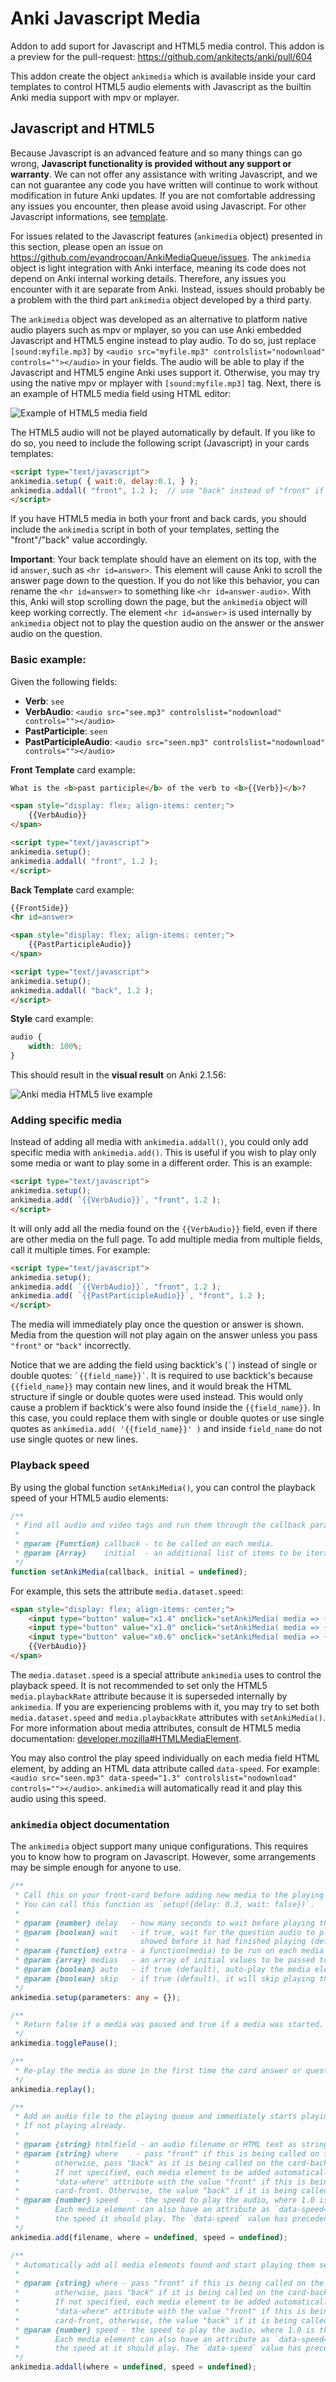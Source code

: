# Anki Javascript Media

Addon to add suport for Javascript and HTML5 media control.
This addon is a preview for the pull-request: https://github.com/ankitects/anki/pull/604

This addon create the object `ankimedia` which is available inside your card templates to control
HTML5 audio elements with Javascript as the builtin Anki media support with mpv or mplayer.

## Javascript and HTML5

Because Javascript is an advanced feature and so many things can go
wrong, **Javascript functionality is provided without any support or
warranty**. We can not offer any assistance with writing Javascript,
and we can not guarantee any code you have written will continue to work
without modification in future Anki updates. If you are not comfortable
addressing any issues you encounter, then please avoid using Javascript.
For other Javascript informations, see [template](https://github.com/ankitects/anki-manual/tree/main/src/templates/styling.md#Javascript).

For issues related to the Javascript features (`ankimedia` object) presented in this section,
please open an issue on https://github.com/evandrocoan/AnkiMediaQueue/issues.
The `ankimedia` object is light integration with Anki interface,
meaning its code does not depend on Anki internal working details.
Therefore, any issues you encounter with it are separate from Anki.
Instead, issues should probably be a problem with the third part `ankimedia` object
developed by a third party.

The `ankimedia` object was developed as an alternative to platform native audio players such as mpv or mplayer,
so you can use Anki embedded Javascript and HTML5 engine instead to play audio.
To do so, just replace `[sound:myfile.mp3]` by `<audio src="myfile.mp3" controlslist="nodownload" controls=""></audio>`
in your fields.
The audio will be able to play if the Javascript and HTML5 engine Anki uses support it.
Otherwise, you may try using the native mpv or mplayer with `[sound:myfile.mp3]` tag.
Next, there is an example of HTML5 media field using HTML editor:

![Example of HTML5 media field](media/javascritp_audio_field_example.png)

The HTML5 audio will not be played automatically by default.
If you like to do so, you need to include the following script (Javascript) in your cards templates:
```html
<script type="text/javascript">
ankimedia.setup( { wait:0, delay:0.1, } );
ankimedia.addall( "front", 1.2 );  // use "back" instead of "front" if this is your back template
</script>
```
If you have HTML5 media in both your front and back cards,
you should include the `ankimedia` script in both of your templates,
setting the "front"/"back" value accordingly.

**Important**: Your back template should have an element on its top,
with the id `answer`, such as `<hr id=answer>`.
This element will cause Anki to scroll the answer page down to the question.
If you do not like this behavior, you can rename the `<hr id=answer>` to something like `<hr id=answer-audio>`.
With this, Anki will stop scrolling down the page, but the `ankimedia` object will keep working correctly.
The element `<hr id=answer>` is used internally by `ankimedia` object not to play the question
audio on the answer or the answer audio on the question.

### Basic example:

Given the following fields:
* **Verb**: `see`
* **VerbAudio**: `<audio src="see.mp3" controlslist="nodownload" controls=""></audio>`
* **PastParticiple**: `seen`
* **PastParticipleAudio**: `<audio src="seen.mp3" controlslist="nodownload" controls=""></audio>`

**Front Template** card example:
```html
What is the <b>past participle</b> of the verb to <b>{{Verb}}</b>?

<span style="display: flex; align-items: center;">
    {{VerbAudio}}
</span>

<script type="text/javascript">
ankimedia.setup();
ankimedia.addall( "front", 1.2 );
</script>
```

**Back Template** card example:
```html
{{FrontSide}}
<hr id=answer>

<span style="display: flex; align-items: center;">
    {{PastParticipleAudio}}
</span>

<script type="text/javascript">
ankimedia.setup();
ankimedia.addall( "back", 1.2 );
</script>
```

**Style** card example:
```css
audio {
    width: 100%;
}
```

This should result in the **visual result** on Anki 2.1.56:

![Anki media HTML5 live example](media/ankimedia_full_card_example.png)

### Adding specific media

Instead of adding all media with `ankimedia.addall()`,
you could only add specific media with `ankimedia.add()`.
This is useful if you wish to play only some media or
want to play some in a different order.
This is an example:
```html
<script type="text/javascript">
ankimedia.setup();
ankimedia.add( `{{VerbAudio}}`, "front", 1.2 );
</script>
```
It will only add all the media found on the `{{VerbAudio}}` field,
even if there are other media on the full page.
To add multiple media from multiple fields, call it multiple times. For example:
```html
<script type="text/javascript">
ankimedia.setup();
ankimedia.add( `{{VerbAudio}}`, "front", 1.2 );
ankimedia.add( `{{PastParticipleAudio}}`, "front", 1.2 );
</script>
```
The media will immediately play once the question or answer is shown.
Media from the question will not play again on the answer
unless you pass `"front"` or `"back"` incorrectly.

Notice that we are adding the field using backtick's (`` ` ``)
instead of single or double quotes: `` `{{field_name}}` ``.
It is required to use backtick's because `{{field_name}}` may contain new lines,
and it would break the HTML structure if single or double quotes were used instead.
This would only cause a problem if backtick's were also found inside the `{{field_name}}`.
In this case, you could replace them with single or double quotes
or use single quotes as `ankimedia.add( '{{field_name}}' )` and inside `field_name`
do not use single quotes or new lines.

### Playback speed

By using the global function `setAnkiMedia()`, you can control the playback
speed of your HTML5 audio elements:
```typescript
/**
 * Find all audio and video tags and run them through the callback parameter.
 *
 * @param {Function} callback - to be called on each media.
 * @param {Array}    initial  - an additional list of items to be iterated over.
 */
function setAnkiMedia(callback, initial = undefined);
```

For example, this sets the attribute `media.dataset.speed`:
```html
<span style="display: flex; align-items: center;">
    <input type="button" value="x1.4" onclick="setAnkiMedia( media => { media.dataset.speed = 1.4; media.playbackRate = 1.4; } ); ankimedia.replay();" />
    <input type="button" value="x1.0" onclick="setAnkiMedia( media => { media.dataset.speed = 1.0; media.playbackRate = 1.0; } ); ankimedia.replay();" />
    <input type="button" value="x0.6" onclick="setAnkiMedia( media => { media.dataset.speed = 0.6; media.playbackRate = 0.6; } ); ankimedia.replay();" />
    {{VerbAudio}}
</span>
```
The `media.dataset.speed` is a special attribute `ankimedia` uses to control the playback speed.
It is not recommended to set only the HTML5 `media.playbackRate` attribute because it is superseded internally by `ankimedia`.
If you are experiencing problems with it,
you may try to set both `media.dataset.speed` and `media.playbackRate` attributes with `setAnkiMedia()`.
For more information about media attributes, consult de HTML5 media documentation:
[developer.mozilla#HTMLMediaElement](https://developer.mozilla.org/en-US/docs/Web/API/HTMLMediaElement).

You may also control the play speed individually on each media field HTML element,
by adding an HTML data attribute called `data-speed`. For example:
`<audio src="seen.mp3" data-speed="1.3" controlslist="nodownload" controls=""></audio>`.
`ankimedia` will automatically read it and play this audio using this speed.

### `ankimedia` object documentation

The `ankimedia` object support many unique configurations.
This requires you to know how to program on Javascript.
However, some arrangements may be simple enough for anyone to use.
```typescript
/**
 * Call this on your front-card before adding new media to the playing queue.
 * You can call this function as `setup({delay: 0.3, wait: false})`.
 *
 * @param {number} delay   - how many seconds to wait before playing the next audio (default 0.3).
 * @param {boolean} wait   - if true, wait for the question audio to play when the answer was
 *                           showed before it had finished playing (default false).
 * @param {function} extra - a function(media) to be run on each media of the page.
 * @param {array} medias   - an array of initial values to be passed to setAnkiMedia() calls.
 * @param {boolean} auto   - if true (default), auto-play the media elements.
 * @param {boolean} skip   - if true (default), it will skip playing the front media.
 */
ankimedia.setup(parameters: any = {});

/**
 * Return false if a media was paused and true if a media was started.
 */
ankimedia.togglePause();

/**
 * Re-play the media as done in the first time the card answer or question was shown.
 */
ankimedia.replay();

/**
 * Add an audio file to the playing queue and immediately starts playing.
 * If not playing already.
 *
 * @param {string} htmlfield - an audio filename or HTML text as string to find audios for playing.
 * @param {string} where    - pass "front" if this is being called on the card-front,
 *        otherwise, pass "back" as it is being called on the card-back.
 *        If not specified, each media element to be added automatically can also have a
 *        "data-where" attribute with the value "front" if this is being called on the
 *        card-front. Otherwise, the value "back" if it is being called on the card-back.
 * @param {number} speed    - the speed to play the audio, where 1.0 is the default speed.
 *        Each media element can also have an attribute as `data-speed="1.0"` indicating
 *        the speed it should play. The `data-speed` value has precedence over this parameter.
 */
ankimedia.add(filename, where = undefined, speed = undefined);

/**
 * Automatically add all media elements found and start playing them sequentially.
 *
 * @param {string} where - pass "front" if this is being called on the card-front,
 *        otherwise, pass "back" if it is being called on the card-back.
 *        If not specified, each media element to be added automatically can also have a
 *        "data-where" attribute with the value "front" if this is being called on the
 *        card-front, otherwise, the value "back" if it is being called on the card-back.
 * @param {number} speed - the speed to play the audio, where 1.0 is the default speed.
 *        Each media element can also have an attribute as `data-speed="1.0"` indicating
 *        the speed at it should play. The `data-speed` value has precedence over this parameter.
 */
ankimedia.addall(where = undefined, speed = undefined);
```
